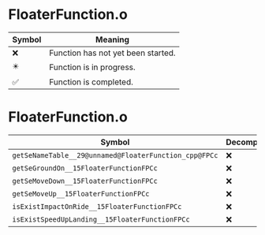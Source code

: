 # FloaterFunction.o
| Symbol | Meaning 
| ------------- | ------------- 
| :x: | Function has not yet been started. 
| :eight_pointed_black_star: | Function is in progress. 
| :white_check_mark: | Function is completed. 


# FloaterFunction.o
| Symbol | Decompiled? |
| ------------- | ------------- |
| `getSeNameTable__29@unnamed@FloaterFunction_cpp@FPCc` | :x: |
| `getSeGroundOn__15FloaterFunctionFPCc` | :x: |
| `getSeMoveDown__15FloaterFunctionFPCc` | :x: |
| `getSeMoveUp__15FloaterFunctionFPCc` | :x: |
| `isExistImpactOnRide__15FloaterFunctionFPCc` | :x: |
| `isExistSpeedUpLanding__15FloaterFunctionFPCc` | :x: |
